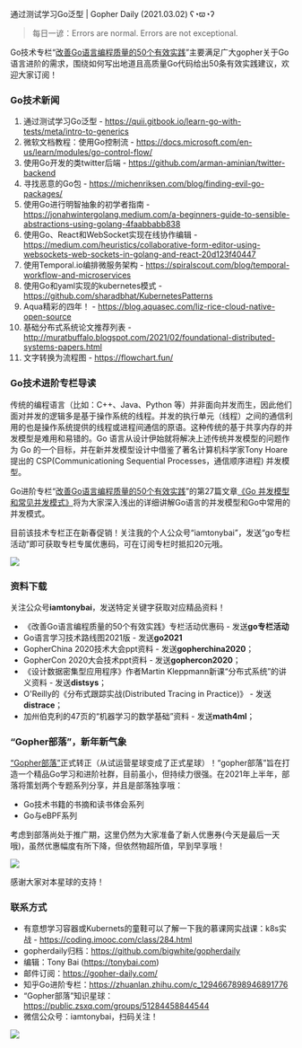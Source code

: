 通过测试学习Go泛型 | Gopher Daily (2021.03.02) ʕ◔ϖ◔ʔ

>每日一谚：Errors are normal. Errors are not exceptional.

Go技术专栏“[改善Go语⾔编程质量的50个有效实践](https://www.imooc.com/read/87)”主要满足广大gopher关于Go语言进阶的需求，围绕如何写出地道且高质量Go代码给出50条有效实践建议，欢迎大家订阅！

### Go技术新闻

1. 通过测试学习Go泛型 - https://quii.gitbook.io/learn-go-with-tests/meta/intro-to-generics
2. 微软文档教程：使用Go控制流 - https://docs.microsoft.com/en-us/learn/modules/go-control-flow/
3. 使用Go开发的类twitter后端 - https://github.com/arman-aminian/twitter-backend
4. 寻找恶意的Go包 - https://michenriksen.com/blog/finding-evil-go-packages/
5. 使用Go进行明智抽象的初学者指南 - https://jonahwintergolang.medium.com/a-beginners-guide-to-sensible-abstractions-using-golang-4faabbabb838
6. 使用Go、React和WebSocket实现在线协作编辑 - https://medium.com/heuristics/collaborative-form-editor-using-websockets-web-sockets-in-golang-and-react-20d123f40447
7. 使用Temporal.io编排微服务架构 - https://spiralscout.com/blog/temporal-workflow-and-microservices
8. 使用Go和yaml实现的kubernetes模式 - https://github.com/sharadbhat/KubernetesPatterns
9. Aqua精彩的四年！ - https://blog.aquasec.com/liz-rice-cloud-native-open-source
10. 基础分布式系统论文推荐列表 - http://muratbuffalo.blogspot.com/2021/02/foundational-distributed-systems-papers.html
11. 文字转换为流程图 - https://flowchart.fun/
 

### Go技术进阶专栏导读

传统的编程语言（比如：C++、Java、Python 等）并非面向并发而生，因此他们面对并发的逻辑多是基于操作系统的线程。并发的执行单元（线程）之间的通信利用的也是操作系统提供的线程或进程间通信的原语。这种传统的基于共享内存的并发模型是难用和易错的。Go 语言从设计伊始就将解决上述传统并发模型的问题作为 Go 的一个目标，并在新并发模型设计中借鉴了著名计算机科学家Tony Hoare提出的 CSP(Communicationing Sequential Processes，通信顺序进程) 并发模型。

Go进阶专栏“[改善Go语⾔编程质量的50个有效实践](https://mp.weixin.qq.com/s/RThCEQOdytQxwrMP7XRTRw)”的第27篇文章[《Go 并发模型和常见并发模式》](https://www.imooc.com/read/87/article/2430)将为大家深入浅出的详细讲解Go语言的并发模型和Go中常用的并发模式。

目前该技术专栏正在新春促销！关注我的个人公众号“iamtonybai”，发送“go专栏活动”即可获取专栏专属优惠码，可在订阅专栏时抵扣20元哦。

![](http://image.tonybai.com/img/202011/go-column-pgo-with-qr-and-text.png)


### 资料下载

关注公众号**iamtonybai**，发送特定关键字获取对应精品资料！

* 《改善Go语⾔编程质量的50个有效实践》专栏活动优惠码 - 发送**go专栏活动**
* Go语言学习技术路线图2021版 - 发送**go2021**
* GopherChina 2020技术大会ppt资料 - 发送**gopherchina2020**；
* GopherCon 2020大会技术ppt资料 - 发送**gophercon2020**；
* 《设计数据密集型应用程序》作者Martin Kleppmann新课“分布式系统”的讲义资料 - 发送**distsys**；
* O'Reilly的《分布式跟踪实战(Distributed Tracing in Practice)》 - 发送**distrace**；
* 加州伯克利的47页的“机器学习的数学基础”资料 - 发送**math4ml**；

### “Gopher部落”，新年新气象

[“Gopher部落”](https://mp.weixin.qq.com/s/jUqAL7hf2GmMun64BJufEA)正式转正（从试运营星球变成了正式星球）！“gopher部落”旨在打造一个精品Go学习和进阶社群，目前虽小，但持续力很强。在2021年上半年，部落将策划两个专题系列分享，并且是部落独享哦：

* Go技术书籍的书摘和读书体会系列
* Go与eBPF系列

考虑到部落尚处于推广期，这里仍然为大家准备了新人优惠券(今天是最后一天哦)，虽然优惠幅度有所下降，但依然物超所值，早到早享哦！

![](http://image.tonybai.com/img/202103/gopher-tribe-zsxq-card.png)

感谢大家对本星球的支持！

### 联系方式

* 有意想学习容器或Kubernets的童鞋可以了解一下我的慕课网实战课：k8s实战 - https://coding.imooc.com/class/284.html
* gopherdaily归档：https://github.com/bigwhite/gopherdaily
* 编辑：Tony Bai (https://tonybai.com)
* 邮件订阅：https://gopher-daily.com/
* 知乎Go进阶专栏：https://zhuanlan.zhihu.com/c_1294667898946891776
* “Gopher部落”知识星球：https://public.zsxq.com/groups/51284458844544
* 微信公众号：iamtonybai，扫码关注！

![](http://image.tonybai.com/img/202011/qrcode_for_iamtonybai.jpg)
